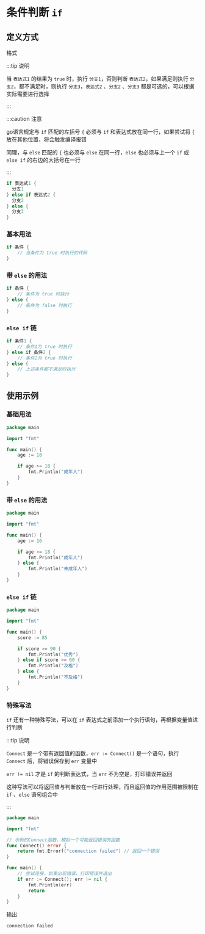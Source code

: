 # 条件判断 `if`

## 定义方式

格式

:::tip 说明

当 `表达式1` 的结果为 `true` 时，执行 `分支1`，否则判断 `表达式2`，如果满足则执行 `分支2`，都不满足时，则执行 `分支3`，`表达式2` 、`分支2` 、`分支3` 都是可选的，可以根据实际需要进行选择

:::

:::caution 注意

go语言规定与 `if` 匹配的左括号 `{` 必须与 `if` 和表达式放在同一行，如果尝试将 `{`  放在其他位置，将会触发编译报错

同理，与 `else` 匹配的 `{` 也必须与 `else` 在同一行，`else` 也必须与上一个 `if` 或 `else if` 的右边的大括号在一行

:::

```go
if 表达式1 {
  分支1
} else if 表达式2 {
  分支2
} else {
  分支3
}
```



### 基本用法

```go
if 条件 {
    // 当条件为 true 时执行的代码
}
```



### 带 `else` 的用法

```go
if 条件 {
    // 条件为 true 时执行
} else {
    // 条件为 false 时执行
}
```



### `else if` 链

```go
if 条件1 {
    // 条件1为 true 时执行
} else if 条件2 {
    // 条件2为 true 时执行
} else {
    // 上述条件都不满足时执行
}
```





## 使用示例

### 基础用法

```go
package main

import "fmt"

func main() {
	age := 18

	if age >= 18 {
		fmt.Println("成年人") 
	}
}
```



### 带 `else` 的用法

```go
package main

import "fmt"

func main() {
	age := 16

	if age >= 18 {
		fmt.Println("成年人")
	} else {
		fmt.Println("未成年人")
	}
}
```





### `else if` 链

```go
package main

import "fmt"

func main() {
    score := 85

    if score >= 90 {
        fmt.Println("优秀")
    } else if score >= 60 {
        fmt.Println("及格")
    } else {
        fmt.Println("不及格")
    }
}
```



### 特殊写法

`if` 还有一种特殊写法，可以在 `if` 表达式之前添加一个执行语句，再根据变量值进行判断

:::tip 说明

`Connect` 是一个带有返回值的函数，`err := Connect()` 是一个语句，执行 `Connect` 后，将错误保存到 `err` 变量中

`err != nil` 才是 `if` 的判断表达式，当 `err` 不为空是，打印错误并返回

这种写法可以将返回值与判断放在一行进行处理，而且返回值的作用范围被限制在 `if` 、`else` 语句组合中

:::

```go
package main

import "fmt"

// 示例的Connect函数，模拟一个可能返回错误的函数
func Connect() error {
	return fmt.Errorf("connection failed") // 返回一个错误
}

func main() {
	// 尝试连接，如果出现错误，打印错误并退出
	if err := Connect(); err != nil {
		fmt.Println(err)
		return
	}
}
```

输出

```shell
connection failed
```












